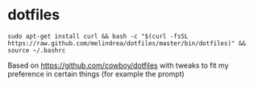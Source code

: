 dotfiles
========

`sudo apt-get install curl && bash -c "$(curl -fsSL https://raw.github.com/melindrea/dotfiles/master/bin/dotfiles)" && source ~/.bashrc`

Based on https://github.com/cowboy/dotfiles with tweaks to fit my preference in certain things (for example the prompt)
